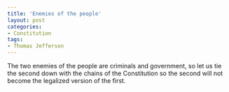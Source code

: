 ```yaml
---
title: 'Enemies of the people'
layout: post
categories:
- Constitution
tags:
- Thomas Jefferson
---
```


The two enemies of the people are criminals and government, so let us tie the second down with the chains of the Constitution so the second will not become the legalized version of the first.